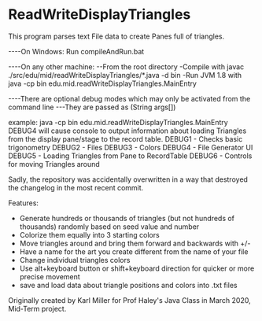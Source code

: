 # ReadWriteDisplayTriangles
This program parses text File data to create Panes full of triangles.

----On Windows:
Run compileAndRun.bat


----On any other machine:
--From the root directory
-Compile with javac ./src/edu/mid/readWriteDisplayTriangles/*.java -d bin
-Run JVM 1.8 with java -cp bin edu.mid.readWriteDisplayTriangles.MainEntry


----There are optional debug modes which may only be activated from the command line
---They are passed as (String args[]) 

example: java -cp bin edu.mid.readWriteDisplayTriangles.MainEntry DEBUG4
  will cause console to output information about loading Triangles from the display pane/stage to the record table.
  DEBUG1 - Checks basic trigonometry
  DEBUG2 - Files
  DEBUG3 - Colors
  DEBUG4 - File Generator UI
  DEBUG5 - Loading Triangles from Pane to RecordTable
  DEBUG6 - Controls for moving Triangles around
  

Sadly, the repository was accidentally overwritten in a way that destroyed the changelog in the most recent commit.
  
Features:
  - Generate hundreds or thousands of triangles (but not hundreds of thousands) randomly based on seed value and number
  - Colorize them equally into 3 starting colors
  - Move triangles around and bring them forward and backwards with +/-
  - Have a name for the art you create different from the name of your file
  - Change individual triangles colors
  - Use alt+keyboard button or shift+keyboard direction for quicker or more precise movement
  - save and load data about triangle positions and colors into .txt files
  
Originally created by Karl Miller for Prof Haley's Java Class in March 2020, Mid-Term project.
